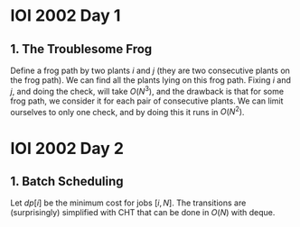 # IOI 2002 Day 1

## 1. The Troublesome Frog
Define a frog path by two plants $i$ and $j$ (they are two consecutive plants on the frog path). We can find all the plants lying on this frog path. Fixing $i$ and $j$, and doing the check, will take $O(N^3)$, and the drawback is that for some frog path, we consider it for each pair of consecutive plants. We can limit ourselves to only one check, and by doing this it runs in $O(N^2)$.

# IOI 2002 Day 2

## 1. Batch Scheduling
Let $dp[i]$ be the minimum cost for jobs $[i,N]$. The transitions are (surprisingly) simplified with CHT that can be done in $O(N)$ with deque.